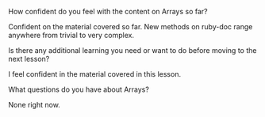 How confident do you feel with the content on Arrays so far?

Confident on the material covered so far. New methods on ruby-doc range anywhere from trivial to very complex.

Is there any additional learning you need or want to do before moving to the next lesson?

I feel confident in the material covered in this lesson.

What questions do you have about Arrays?

None right now.
